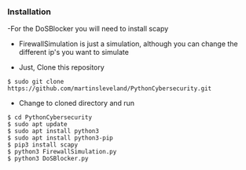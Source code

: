 ### Installation


-For the DoSBlocker you will need to install scapy

- FirewallSimulation is just a simulation, although you can change the different ip's you want to simulate



- Just, Clone this repository
```
$ sudo git clone https://github.com/martinsleveland/PythonCybersecurity.git
```

- Change to cloned directory and run
```
$ cd PythonCybersecurity
$ sudo apt update
$ sudo apt install python3
$ sudo apt install python3-pip
$ pip3 install scapy
$ python3 FirewallSimulation.py
$ python3 DoSBlocker.py
```
